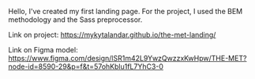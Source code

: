 Hello, I've created my first landing page. For the project, I used the BEM methodology and the Sass preprocessor.

Link on project: https://mykytalandar.github.io/the-met-landing/

Link on Figma model: https://www.figma.com/design/lSR1m42L9YwzQwzzxKwHpw/THE-MET?node-id=8590-29&p=f&t=57ohKblu1fL7YhC3-0
